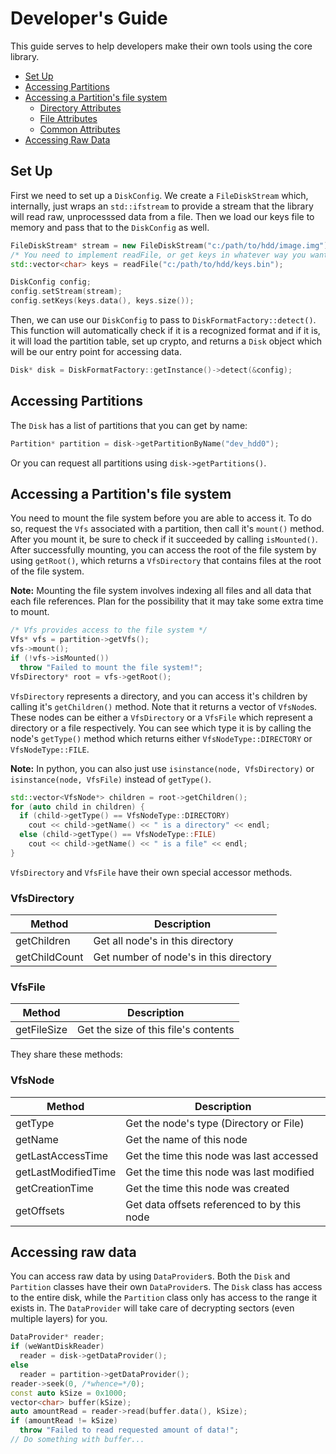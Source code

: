 # Developer's Guide
This guide serves to help developers make their own tools using the core library.
- [Set Up](#set-up)
- [Accessing Partitions](#accessing-partitions)
- [Accessing a Partition's file system](#accessing-a-partitions-file-system)
  - [Directory Attributes](#VfsDirectory)
  - [File Attributes](#VfsFile)
  - [Common Attributes](#VfsNode)
- [Accessing Raw Data](#accessing-raw-data)

## Set Up
First we need to set up a `DiskConfig`. We create a `FileDiskStream` which, internally, just wraps an `std::ifstream` to provide a stream that the library will read raw, unprocesssed data from a file. Then we load our keys file to memory and pass that to the `DiskConfig` as well.
```cpp
FileDiskStream* stream = new FileDiskStream("c:/path/to/hdd/image.img");
/* You need to implement readFile, or get keys in whatever way you want to. */
std::vector<char> keys = readFile("c:/path/to/hdd/keys.bin");

DiskConfig config;
config.setStream(stream);
config.setKeys(keys.data(), keys.size());
```

Then, we can use our `DiskConfig` to pass to `DiskFormatFactory::detect()`. This function will automatically check if it is a recognized format and if it is, it will load the partition table, set up crypto, and returns a `Disk` object which will be our entry point for accessing data.
```cpp
Disk* disk = DiskFormatFactory::getInstance()->detect(&config);
```

## Accessing Partitions
The `Disk` has a list of partitions that you can get by name:
```cpp
Partition* partition = disk->getPartitionByName("dev_hdd0");
```

Or you can request all partitions using `disk->getPartitions()`.

## Accessing a Partition's file system
You need to mount the file system before you are able to access it. To do so, request the `Vfs` associated with a partition, then call it's `mount()` method. After you mount it, be sure to check if it succeeded by calling `isMounted()`. After successfully mounting, you can access the root of the file system by using `getRoot()`, which returns a `VfsDirectory` that contains files at the root of the file system.

**Note:** Mounting the file system involves indexing all files and all data that each file references. Plan for the possibility that it may take some extra time to mount.
```cpp
/* Vfs provides access to the file system */
Vfs* vfs = partition->getVfs();
vfs->mount();
if (!vfs->isMounted())
  throw "Failed to mount the file system!";
VfsDirectory* root = vfs->getRoot();
```

`VfsDirectory` represents a directory, and you can access it's children by calling it's `getChildren()` method. Note that it returns a vector of `VfsNode`s. These nodes can be either a `VfsDirectory` or a `VfsFile` which represent a directory or a file respectively. You can see which type it is by calling the node's `getType()` method which returns either `VfsNodeType::DIRECTORY` or `VfsNodeType::FILE`.

**Note:** In python, you can also just use `isinstance(node, VfsDirectory)` or `isinstance(node, VfsFile)` instead of `getType()`.
```cpp
std::vector<VfsNode*> children = root->getChildren();
for (auto child in children) {
  if (child->getType() == VfsNodeType::DIRECTORY)
    cout << child->getName() << " is a directory" << endl;
  else (child->getType() == VfsNodeType::FILE)
    cout << child->getName() << " is a file" << endl;
}
```


`VfsDirectory` and `VfsFile` have their own special accessor methods.
### VfsDirectory
|Method|Description|
|------|-----------|
|getChildren|Get all node's in this directory|
|getChildCount|Get number of node's in this directory|

### VfsFile
|Method|Description|
|------|-----------|
|getFileSize|Get the size of this file's contents|

They share these methods:
### VfsNode
|Method|Description|
|------|-----------|
|getType|Get the node's type (Directory or File)|
|getName|Get the name of this node|
|getLastAccessTime|Get the time this node was last accessed|
|getLastModifiedTime|Get the time this node was last modified|
|getCreationTime|Get the time this node was created|
|getOffsets|Get data offsets referenced to by this node|

## Accessing raw data
You can access raw data by using `DataProvider`s. Both the `Disk` and `Partition` classes have their own `DataProvider`s. The `Disk` class has access to the entire disk, while the `Partition` class only has access to the range it exists in. The `DataProvider` will take care of decrypting sectors (even multiple layers) for you.
```cpp
DataProvider* reader;
if (weWantDiskReader)
  reader = disk->getDataProvider();
else
  reader = partition->getDataProvider();
reader->seek(0, /*whence=*/0);
const auto kSize = 0x1000;
vector<char> buffer(kSize);
auto amountRead = reader->read(buffer.data(), kSize);
if (amountRead != kSize)
  throw "Failed to read requested amount of data!";
// Do something with buffer...
```
